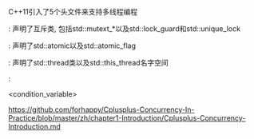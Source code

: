
C++11引入了5个头文件来支持多线程编程

<mutext>: 声明了互斥类, 包括std::mutext_*以及std::lock_guard和std::unique_lock

<atomic>: 声明了std::atomic<T>以及std::atomic_flag

<thread>: 声明了std::thread类以及std::this_thread名字空间

<future>: 

<condition_variable>


https://github.com/forhappy/Cplusplus-Concurrency-In-Practice/blob/master/zh/chapter1-Introduction/Cplusplus-Concurrency-Introduction.md
